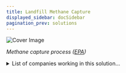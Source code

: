 ```yaml
---
title: Landfill Methane Capture
displayed_sidebar: docSidebar
pagination_prev: solutions
---
```


![Cover Image](/../static/img/landfill-methane-capture.gif)

_Methane capture process ([EPA](https://archive.epa.gov/climatechange/kids/solutions/technologies/methane.html))_

<details>
        <summary>List of companies working in this solution...</summary>
         <em>Note: this is an experimental AI feature. Accuracy and completeness are a work in progress</em>
        <div>
            <ul>
             
                <li><a href="https://helloinspire.com">Inspire</a></li>
            
                <li><a href="https://ranmarine.io">Ranmarine / Wasteshark</a></li>
            
                <li><a href="https://compology.com">Compology</a></li>
            
                <li><a href="https://www.world-energy.org/article/26764.html">Energy Storage Solutions Consortium</a></li>
            
                <li><a href="https://nan">Climate Town</a></li>
            
                <li><a href="https://tmrow.com">Tomorrow</a></li>
            
                <li><a href="https://www.climeworks.com/">Climeworks</a></li>
            
                <li><a href="https://nori.com/">Nori</a></li>
            
                <li><a href="https://seabenergy.com">Seab</a></li>
            
                <li><a href="https://projectwren.com">Wren</a></li>
            
                <li><a href="https://TheThingsCloud.com">Thingscloud</a></li>
            
                <li><a href="https://www.techstars.com/sustainability-program/">Techstars Sustainability Accelerator</a></li>
            
                <li><a href="https://otherlab.com">Otherlab</a></li>
            
                <li><a href="https://www.co2concrete.com/">Co2concrete</a></li>
            
                <li><a href="https://nan">Prometheus Fuel</a></li>
            
                <li><a href="https://nan">Solar Energy Industries Association</a></li>
            
                <li><a href="https://carbonengineering.com/">Carbon Engineering</a></li>
            
                <li><a href="https://nan">Carbon Codex</a></li>
            
                <li><a href="https://ambercycleinc.com">Ambercycle</a></li>
            
                <li><a href="https://lanzatech.com">Lanzatech</a></li>
            
                <li><a href="https://nan">Bloomberg Green</a></li>
            
                <li><a href="https://nan">World Economic Forum</a></li>
            
                <li><a href="https://circularcarbon.org">Circular Carbon Network</a></li>
            
                <li><a href="https://www.kiverdi.com/">Kiverdi</a></li>
            
            </ul>
        </div>
        </details>


:::note job openings
  #### [View open jobs in this Solution](https://climatebase.org/jobs?l=&q=&drawdown_solutions=Landfill+Methane+Capture)
:::

## Overview

Landfill gas-to-energy (LFGE) facilities use landfill gas (LFG) – a mix of methane and carbon dioxide – to generate electricity or heat. This reduces greenhouse gas emissions by displacing fossil fuels and minimizing methane release. Recent advancements include more efficient destruction of methane and anaerobic digesters.

## Progress Made

Advancements in landfill methane capture:
- **Anaerobic Digestion**: Breaks down waste to produce methane for electricity.
- **Gas-to-Energy**: Converts methane to power homes and businesses.
- **Carbon Sequestration**: Captures methane for storage, preventing its release.

Organizations driving progress include the U.S. Environmental Protection Agency, the U.S. Department of Energy, and the Climate Change Mitigation Initiative.

## Lessons Learned

Key lessons in landfill methane capture:
1. **Effectiveness Depends on Factors**: Landfill size, waste type, and climate influence effectiveness.
2. **Varied Success**: Projects have both succeeded and fallen short in emissions reduction.
3. **Ongoing Development**: Various entities work on landfill methane capture, making progress.

## Challenges Ahead

Challenges in Landfill Methane Capture:
1. **Lack of Infrastructure**: Limited large-scale commercial facilities and early-stage technology.
2. **International Standards Missing**: No regulations for landfill gas capture.
3. **Investment Needed**: Funding required for research and implementation.

Entities leading the solution include the Environmental Protection Agency (EPA) and the Climate Change Mitigation and Adaptation Fund (CCMAF).

## Best Path Forward

To further Landfill Methane Capture:
- **Invest in R&D**: Improve technology and affordability through continued research.
- **Policy Changes**: Local, state, and federal policies to incentivize technology adoption.

Key organizations like the EPA in the United States and the CCEMC in Canada are driving research and development. Effective implementation is most feasible at new or expanding landfills.